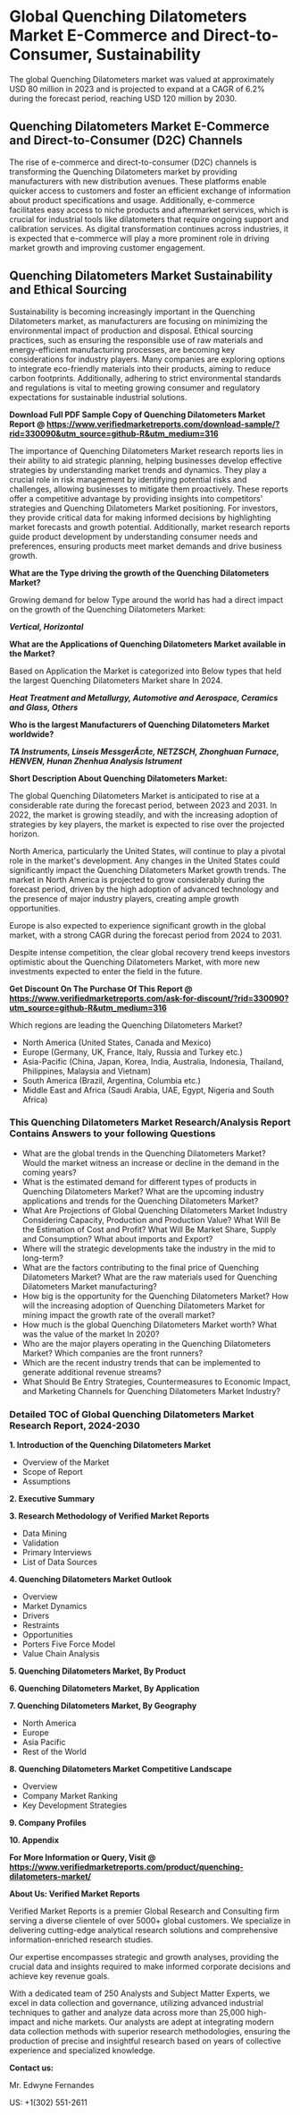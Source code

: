 <h1>Global Quenching Dilatometers Market E-Commerce and Direct-to-Consumer, Sustainability</h1><p class=""><p>The global Quenching Dilatometers market was valued at approximately USD 80 million in 2023 and is projected to expand at a CAGR of 6.2% during the forecast period, reaching USD 120 million by 2030.</p><h2>Quenching Dilatometers Market E-Commerce and Direct-to-Consumer (D2C) Channels</h2><p>The rise of e-commerce and direct-to-consumer (D2C) channels is transforming the Quenching Dilatometers market by providing manufacturers with new distribution avenues. These platforms enable quicker access to customers and foster an efficient exchange of information about product specifications and usage. Additionally, e-commerce facilitates easy access to niche products and aftermarket services, which is crucial for industrial tools like dilatometers that require ongoing support and calibration services. As digital transformation continues across industries, it is expected that e-commerce will play a more prominent role in driving market growth and improving customer engagement.</p><h2>Quenching Dilatometers Market Sustainability and Ethical Sourcing</h2><p>Sustainability is becoming increasingly important in the Quenching Dilatometers market, as manufacturers are focusing on minimizing the environmental impact of production and disposal. Ethical sourcing practices, such as ensuring the responsible use of raw materials and energy-efficient manufacturing processes, are becoming key considerations for industry players. Many companies are exploring options to integrate eco-friendly materials into their products, aiming to reduce carbon footprints. Additionally, adhering to strict environmental standards and regulations is vital to meeting growing consumer and regulatory expectations for sustainable industrial solutions.</p></p><p class=""><strong>Download Full PDF Sample Copy of Quenching Dilatometers Market Report @ <a href="https://www.verifiedmarketreports.com/download-sample/?rid=330090&utm_source=github-R&utm_medium=316" target="_blank">https://www.verifiedmarketreports.com/download-sample/?rid=330090&utm_source=github-R&utm_medium=316</a></strong></p><p>The importance of&nbsp;Quenching Dilatometers Market research reports lies in their ability to aid strategic planning, helping businesses develop effective strategies by understanding market trends and dynamics. They play a crucial role in risk management by identifying potential risks and challenges, allowing businesses to mitigate them proactively. These reports offer a competitive advantage by providing insights into competitors' strategies and Quenching Dilatometers Market positioning. For investors, they provide critical data for making informed decisions by highlighting market forecasts and growth potential. Additionally, market research reports guide product development by understanding consumer needs and preferences, ensuring products meet market demands and drive business growth.</p><p><strong>What are the&nbsp;Type driving the growth of the Quenching Dilatometers Market?</strong></p><p id="" class="">Growing demand for below Type around the world has had a direct impact on the growth of the Quenching Dilatometers Market:</p><p class=""><em><strong>Vertical, Horizontal</strong></em></p><p class=""><strong>What are the&nbsp;Applications&nbsp;of Quenching Dilatometers Market available in the Market?</strong></p><p id="" class="">Based on Application the Market is categorized into Below types that held the largest Quenching Dilatometers Market share In 2024.</p><p class=""><em><strong>Heat Treatment and Metallurgy, Automotive and Aerospace, Ceramics and Glass, Others</strong></em></p><p class=""><strong>Who is the largest Manufacturers of Quenching Dilatometers Market worldwide?</strong></p><p><em><strong>TA Instruments, Linseis MessgerÃ¤te, NETZSCH, Zhonghuan Furnace, HENVEN, Hunan Zhenhua Analysis Istrument</strong></em></p><p id="" class=""><strong>Short Description About Quenching Dilatometers Market:</strong></p><p>The global Quenching Dilatometers Market is anticipated to rise at a considerable rate during the forecast period, between 2023 and 2031. In 2022, the market is growing steadily, and with the increasing adoption of strategies by key players, the market is expected to rise over the projected horizon.</p><p>North America, particularly the United States, will continue to play a pivotal role in the market's development. Any changes in the United States could significantly impact the Quenching Dilatometers Market growth trends. The market in North America is projected to grow considerably during the forecast period, driven by the high adoption of advanced technology and the presence of major industry players, creating ample growth opportunities.</p><p>Europe is also expected to experience significant growth in the global market, with a strong CAGR during the forecast period from 2024 to 2031.</p><p>Despite intense competition, the clear global recovery trend keeps investors optimistic about the Quenching Dilatometers Market, with more new investments expected to enter the field in the future.</p><p id="" class=""><strong>Get Discount On The Purchase Of This Report @ <a href="https://www.verifiedmarketreports.com/ask-for-discount/?rid=330090?utm_source=github-R&utm_medium=316" target="_blank">https://www.verifiedmarketreports.com/ask-for-discount/?rid=330090?utm_source=github-R&utm_medium=316</a></strong></p><p class="">Which regions are leading the Quenching Dilatometers Market?</p><ul><li>North America (United States, Canada and Mexico)</li><li>Europe (Germany, UK, France, Italy, Russia and Turkey etc.)</li><li>Asia-Pacific (China, Japan, Korea, India, Australia, Indonesia, Thailand, Philippines, Malaysia and Vietnam)</li><li>South America (Brazil, Argentina, Columbia etc.)</li><li>Middle East and Africa (Saudi Arabia, UAE, Egypt, Nigeria and South Africa)</li></ul><h3 id="" class="">This Quenching Dilatometers Market Research/Analysis Report Contains Answers to your following Questions</h3><ul><li>What are the global trends in the Quenching Dilatometers Market? Would the market witness an increase or decline in the demand in the coming years?</li><li>What is the estimated demand for different types of products in Quenching Dilatometers Market? What are the upcoming industry applications and trends for the Quenching Dilatometers Market?</li><li>What Are Projections of Global Quenching Dilatometers Market Industry Considering Capacity, Production and Production Value? What Will Be the Estimation of Cost and Profit? What Will Be Market Share, Supply and Consumption? What about imports and Export?</li><li>Where will the strategic developments take the industry in the mid to long-term?</li><li>What are the factors contributing to the final price of Quenching Dilatometers Market? What are the raw materials used for Quenching Dilatometers Market manufacturing?</li><li>How big is the opportunity for the Quenching Dilatometers Market? How will the increasing adoption of Quenching Dilatometers Market for mining impact the growth rate of the overall market?</li><li>How much is the global Quenching Dilatometers Market worth? What was the value of the market In 2020?</li><li>Who are the major players operating in the Quenching Dilatometers Market? Which companies are the front runners?</li><li>Which are the recent industry trends that can be implemented to generate additional revenue streams?</li><li>What Should Be Entry Strategies, Countermeasures to Economic Impact, and Marketing Channels for Quenching Dilatometers Market Industry?</li></ul><h3 id="" class="">Detailed TOC of Global Quenching Dilatometers Market Research Report, 2024-2030</h3><p id="" class=""><strong>1. Introduction of the Quenching Dilatometers Market</strong></p><ul><li>Overview of the Market</li><li>Scope of Report</li><li>Assumptions</li></ul><p id="" class=""><strong>2. Executive Summary</strong></p><p id="" class=""><strong>3. Research Methodology of Verified Market Reports</strong></p><ul><li>Data Mining</li><li>Validation</li><li>Primary Interviews</li><li>List of Data Sources</li></ul><p id="" class=""><strong>4. Quenching Dilatometers Market Outlook</strong></p><ul><li>Overview</li><li>Market Dynamics</li><li>Drivers</li><li>Restraints</li><li>Opportunities</li><li>Porters Five Force Model</li><li>Value Chain Analysis</li></ul><p id="" class=""><strong>5. Quenching Dilatometers Market, By Product</strong></p><p id="" class=""><strong>6. Quenching Dilatometers Market, By Application</strong></p><p id="" class=""><strong>7. Quenching Dilatometers Market, By Geography</strong></p><ul><li>North America</li><li>Europe</li><li>Asia Pacific</li><li>Rest of the World</li></ul><p id="" class=""><strong>8. Quenching Dilatometers Market Competitive Landscape</strong></p><ul><li>Overview</li><li>Company Market Ranking</li><li>Key Development Strategies</li></ul><p id="" class=""><strong>9. Company Profiles</strong></p><p id="" class=""><strong>10. Appendix</strong></p><p id="" class=""><strong>For More Information or Query, Visit @ <a href="https://www.verifiedmarketreports.com/product/quenching-dilatometers-market/" target="_blank">https://www.verifiedmarketreports.com/product/quenching-dilatometers-market/</a></strong></p><p id="" class=""><strong>About Us: Verified Market Reports</strong></p><p id="" class="">Verified Market Reports is a premier Global Research and Consulting firm serving a diverse clientele of over 5000+ global customers. We specialize in delivering cutting-edge analytical research solutions and comprehensive information-enriched research studies.</p><p id="" class="">Our expertise encompasses strategic and growth analyses, providing the crucial data and insights required to make informed corporate decisions and achieve key revenue goals.</p><p id="" class="">With a dedicated team of 250 Analysts and Subject Matter Experts, we excel in data collection and governance, utilizing advanced industrial techniques to gather and analyze data across more than 25,000 high-impact and niche markets. Our analysts are adept at integrating modern data collection methods with superior research methodologies, ensuring the production of precise and insightful research based on years of collective experience and specialized knowledge.</p><p id="" class=""><strong>Contact us:</strong></p><p id="" class="">Mr. Edwyne Fernandes</p><p id="" class="">US: +1(302) 551-2611</p>